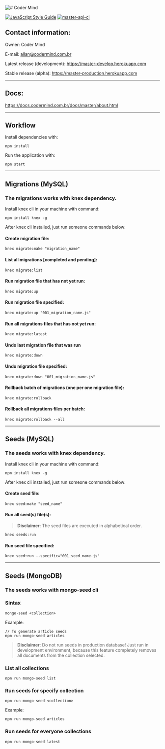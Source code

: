 ![# Coder Mind](https://i.imgur.com/IKPFcHr.png)

[![JavaScript Style Guide](https://cdn.rawgit.com/standard/standard/master/badge.svg)](https://github.com/standard/standard)
[![master-api-ci](https://circleci.com/gh/coder-mind-project/master.svg?style=shield)](https://circleci.com/gh/coder-mind-project/coder-mind-master)

## Contact information:

Owner: Coder Mind

E-mail: allan@codermind.com.br

Latest release (development): https://master-develop.herokuapp.com

Stable release (alpha): https://master-production.herokuapp.com
___

## Docs:

https://docs.codermind.com.br/docs/master/about.html

___

## Workflow

Install dependencies with:

`npm install`

Run the application with: 

`npm start`

___

## Migrations (MySQL)

### The migrations works with knex dependency.

Install knex cli in your machine with command: 

    npm install knex -g

After knex cli installed, just run someone commands below:

#### Create migration file:

    knex migrate:make "migration_name"

#### List all migrations [completed and pending]:

    knex migrate:list
    
#### Run migration file that has not yet run:

    knex migrate:up

#### Run migration file specified:

    knex migrate:up "001_migration_name.js"

#### Run all migrations files that has not yet run:

    knex migrate:latest
    
#### Undo last migration file that was run

    knex migrate:down
    
#### Undo migration file specified:

    knex migrate:down "001_migration_name.js"

#### Rollback batch of migrations (one per one migration file):

    knex migrate:rollback

#### Rollback all migrations files per batch:

    knex migrate:rollback --all

___


## Seeds (MySQL)

### The seeds works with knex dependency.

Install knex cli in your machine with command: 

    npm install knex -g

After knex cli installed, just run someone commands below:

#### Create seed file:

    knex seed:make "seed_name"
    
#### Run all seed(s) file(s):

> **Disclaimer**:  The seed files are executed in alphabetical order.

    knex seeds:run

#### Run seed file specified:

    knex seed:run --specific="001_seed_name.js"
___

## Seeds (MongoDB)

### The seeds works with mongo-seed cli

### Sintax

`mongo-seed <collection>`

Example:

    // To generate article seeds
    npm run mongo-seed articles

> **Disclaimer**: Do not run seeds in production database!
Just run in development environment, because this feature completely removes all documents from the collection selected.

### List all collections

`npm run mongo-seed list`

### Run seeds for specify collection

`npm run mongo-seed <collection>`  

Example:

 `npm run mongo-seed articles`

### Run seeds for everyone collections

`npm run mongo-seed latest`
